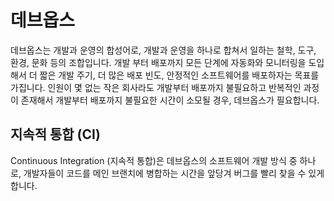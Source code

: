 # 데브옵스

데브옵스는 개발과 운영의 합성어로, 개발과 운영을 하나로 합쳐서 일하는 철학, 도구, 환경, 문화 등의 조합입니다. 
개발 부터 배포까지 모든 단계에 자동화와 모니터링을 도입해서 더 짧은 개발 주기, 더 많은 배포 빈도, 안정적인 소프트웨어를 배포하자는 목표를 가집니다. 
인원이 몇 없는 작은 회사라도 개발부터 배포까지 불필요하고 반복적인 과정이 존재해서 개발부터 배포까지 불필요한 시간이 소모될 경우, 데브옵스가 필요합니다. 

## 지속적 통합 (CI) 
Continuous Integration (지속적 통합)은 데브옵스의 소프트웨어 개발 방식 중 하나로, 개발자들이 코드를 메인 브랜치에 병합하는 시간을 앞당겨 버그를 빨리 찾을 수 있게 합니다.

<!--stackedit_data:
eyJoaXN0b3J5IjpbLTE2NDA2MTEwNzYsLTIwODg3NDY2MTJdfQ
==
-->